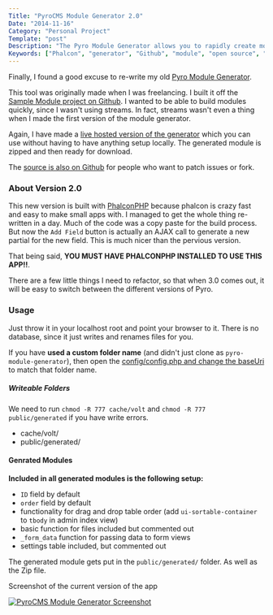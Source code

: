 ```yaml
---
Title: "PyroCMS Module Generator 2.0"
Date: "2014-11-16"
Category: "Personal Project"
Template: "post"
Description: "The Pyro Module Generator allows you to rapidly create modules for Pyro 2.2 and up"
Keywords: ["Phalcon", "generator", "Github", "module", "open source", "PHP", "Pyro", "tool", "build", "live", "demo"]
---
```


Finally, I found a good excuse to re-write my old [Pyro Module Generator](http://ohdoylerules.com/personal-project/pyro-module-generator).

This tool was originally made when I was freelancing. I built it off the [Sample Module project on Github](https://github.com/pyrocms/sample). I wanted to be able to build modules quickly, since I wasn't using streams. In fact, streams wasn't even a thing when I made the first version of the module generator.

Again, I have made a [live hosted version of the generator](http://dev.warpaintmedia.ca/pyro-module-generator/ "PyroCMS Module Generator Website") which you can use without having to have anything setup locally. The generated module is zipped and then ready for download.

The [source is also on Github](https://github.com/james2doyle/pyro-module-generator "PyroCMS Module Generator On Github") for people who want to patch issues or fork.

### About Version 2.0

This new version is built with [PhalconPHP](http://phalconphp.com/en/) because phalcon is crazy fast and easy to make small apps with. I managed to get the whole thing re-written in a day. Much of the code was a copy paste for the build process. But now the `Add Field` button is actually an AJAX call to generate a new partial for the new field. This is much nicer than the pervious version.

That being said, **YOU MUST HAVE PHALCONPHP INSTALLED TO USE THIS APP!!**.

There are a few little things I need to refactor, so that when 3.0 comes out, it will be easy to switch between the different versions of Pyro.

### Usage

Just throw it in your localhost root and point your browser to it. There is no database, since it just writes and renames files for you.

If you have **used a custom folder name** (and didn't just clone as `pyro-module-generator`), then open the [config/config.php and change the baseUri](https://github.com/james2doyle/pyro-module-generator/blob/master/config/config.php#L7) to match that folder name.

##### Writeable Folders

We need to run `chmod -R 777 cache/volt` and `chmod -R 777 public/generated` if you have write errors.

* cache/volt/
* public/generated/

#### Genrated Modules

**Included in all generated modules is the following setup:**

* `ID` field by default
* `order` field by default
* functionality for drag and drop table order (add `ui-sortable-container` to `tbody` in admin index view)
* basic function for files included but commented out
* `_form_data` function for passing data to form views
* settings table included, but commented out

The generated module gets put in the `public/generated/` folder. As well as the Zip file.

<div class="center">
  <p>Screenshot of the current version of the app</p>
  <a href="http://ohdoylerules.com/content/images/pmg2.jpeg" title="PyroCMS Module Generator Screenshot" target="_blank"><img alt="PyroCMS Module Generator Screenshot" src="http://ohdoylerules.com/content/images/pmg2.jpeg" ></a>
</div>
